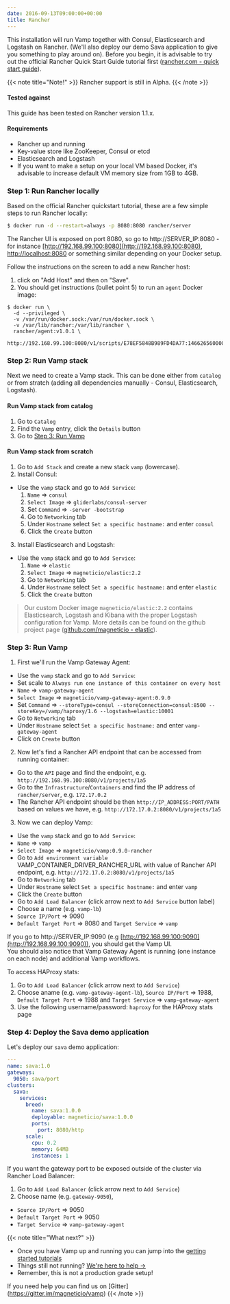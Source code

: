 ```yaml
---
date: 2016-09-13T09:00:00+00:00
title: Rancher
---
```

This installation will run Vamp together with Consul, Elasticsearch and Logstash on Rancher. (We'll also deploy our demo Sava application to give you something to play around on). Before you begin, it is advisable to try out the official Rancher Quick Start Guide tutorial first ([rancher.com - quick start guide](http://docs.rancher.com/rancher/latest/en/quick-start-guide/)). 

{{< note title="Note!" >}}
Rancher support is still in Alpha.
{{< /note >}}

#### Tested against
This guide has been tested on Rancher version 1.1.x.

#### Requirements

* Rancher up and running
* Key-value store like ZooKeeper, Consul or etcd
* Elasticsearch and Logstash
* If you want to make a setup on your local VM based Docker, it's advisable to increase default VM memory size from 1GB to 4GB.

### Step 1: Run Rancher locally
Based on the official Rancher quickstart tutorial, these are a few simple steps to run Rancher locally:
```bash
$ docker run -d --restart=always -p 8080:8080 rancher/server
```
The Rancher UI is exposed on port 8080, so go to http://SERVER_IP:8080 - for instance [http://192.168.99.100:8080](http://192.168.99.100:8080), [http://localhost:8080](http://localhost:8080) or something similar depending on your Docker setup.
  
Follow the instructions on the screen to add a new Rancher host:

1. click on "Add Host" and then on "Save". 
2. You should get instructions (bullet point 5) to run an `agent` Docker image:  

```
$ docker run \
  -d --privileged \
  -v /var/run/docker.sock:/var/run/docker.sock \
  -v /var/lib/rancher:/var/lib/rancher \
  rancher/agent:v1.0.1 \
  http://192.168.99.100:8080/v1/scripts/E78EF5848B989FD4DA77:1466265600000:SYqIvhPgzKLonp8r0erqgpsi7pQ
```

### Step 2: Run Vamp stack
Next we need to create a Vamp stack. This can be done either from `catalog` or from stratch (adding all dependencies manually - Consul, Elasticsearch, Logstash).

#### Run Vamp stack from catalog

1. Go to `Catalog` 
2. Find the `Vamp` entry, click the `Details` button
3. Go to [Step 3: Run Vamp](/documentation/installation/rancher/#step-3-run-vamp)

#### Run Vamp stack from scratch

1. Go to `Add Stack` and create a new stack `vamp` (lowercase).
2. Install Consul:  
  * Use the `vamp` stack and go to `Add Service`:  
    1. `Name` ⇒ `consul`
    2. `Select Image` ⇒ `gliderlabs/consul-server`
    3. Set `Command` ⇒ `-server -bootstrap`
    4. Go to `Networking` tab
    5. Under `Hostname` select `Set a specific hostname:` and enter `consul`
    6. Click the `Create` button

3. Install Elasticsearch and Logstash:
  * Use the `vamp` stack and go to `Add Service`:  
    1. `Name` ⇒ `elastic`
    2. `Select Image` ⇒ `magneticio/elastic:2.2`
    3. Go to `Networking` tab
    4. Under `Hostname` select `Set a specific hostname:` and enter `elastic`
    6. Click the `Create` button

> Our custom Docker image `magneticio/elastic:2.2` contains Elasticsearch, Logstash and Kibana with the proper Logstash configuration for Vamp. More details can be found on the github project page ([github.com/magneticio - elastic](https://github.com/magneticio/elastic)).

### Step 3: Run Vamp

1. First we'll run the Vamp Gateway Agent: 
  * Use the `vamp` stack and go to `Add Service`:
  * Set scale to `Always run one instance of this container on every host`
  * `Name` ⇒ `vamp-gateway-agent`
  * `Select Image` ⇒ `magneticio/vamp-gateway-agent:0.9.0`
  * Set `Command` ⇒ `--storeType=consul --storeConnection=consul:8500 --storeKey=/vamp/haproxy/1.6 --logstash=elastic:10001`
  * Go to `Networking` tab
  * Under `Hostname` select `Set a specific hostname:` and enter `vamp-gateway-agent`
  * Click on `Create` button

2. Now let's find a Rancher API endpoint that can be accessed from running container:
  * Go to the `API` page and find the endpoint, e.g. `http://192.168.99.100:8080/v1/projects/1a5`
  * Go to the `Infrastructure`/`Containers` and find the IP address of `rancher/server`, e.g. `172.17.0.2`
  * The Rancher API endpoint should be then `http://IP_ADDRESS:PORT/PATH` based on values we have, e.g. `http://172.17.0.2:8080/v1/projects/1a5`

3. Now we can deploy Vamp:
  * Use the `vamp` stack and go to `Add Service`:
  * `Name` ⇒ `vamp`
  * `Select Image` ⇒ `magneticio/vamp:0.9.0-rancher`
  * Go to `Add environment variable` VAMP_CONTAINER_DRIVER_RANCHER_URL with value of Rancher API endpoint, e.g. `http://172.17.0.2:8080/v1/projects/1a5`
  * Go to `Networking` tab
  * Under `Hostname` select `Set a specific hostname:` and enter `vamp`
  * Click the `Create` button
  * Go to `Add Load Balancer` (click arrow next to `Add Service` button label)
  * Choose a name (e.g. `vamp-lb`)
  * `Source IP/Port` ⇒ 9090
  * `Default Target Port` ⇒ 8080 and `Target Service` ⇒ `vamp`

If you go to http://SERVER_IP:9090 (e.g [http://192.168.99.100:9090](http://192.168.99.100:9090)), you should get the Vamp UI.  
You should also notice that Vamp Gateway Agent is running (one instance on each node) and additional Vamp workflows.

To access HAProxy stats:

1. Go to `Add Load Balancer` (click arrow next to `Add Service`)
2. Choose aname (e.g. `vamp-gateway-agent-lb`), `Source IP/Port` ⇒ 1988, `Default Target Port` ⇒ 1988 and `Target Service` ⇒ `vamp-gateway-agent`
3. Use the following username/password: `haproxy` for the HAProxy stats page

### Step 4: Deploy the Sava demo application

Let's deploy our `sava` demo application:

```yaml
---
name: sava:1.0
gateways:
  9050: sava/port
clusters:
  sava:
    services:
      breed:
        name: sava:1.0.0
        deployable: magneticio/sava:1.0.0
        ports:
          port: 8080/http
      scale:
        cpu: 0.2
        memory: 64MB
        instances: 1
```

If you want the gateway port to be exposed outside of the cluster via Rancher Load Balancer:

1. Go to `Add Load Balancer` (click arrow next to `Add Service`)
2. Choose name (e.g. `gateway-9050`), 
  * `Source IP/Port` ⇒ 9050
  * `Default Target Port` ⇒ 9050 
  * `Target Service` ⇒ `vamp-gateway-agent`
 

{{< note title="What next?" >}}

* Once you have Vamp up and running you can jump into the [getting started tutorials](/documentation/tutorials/)
* Things still not running? [We're here to help →](https://github.com/magneticio/vamp/issues)
* Remember, this is not a production grade setup!

If you need help you can find us on [Gitter] (https://gitter.im/magneticio/vamp)
{{< /note >}}